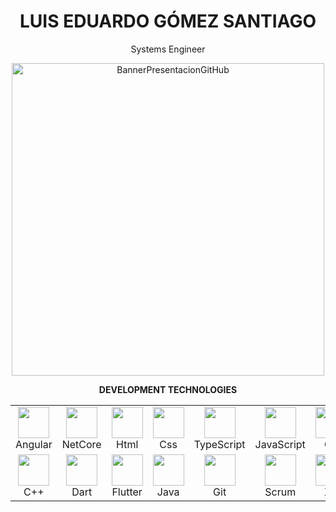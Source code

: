<h1 align="center">LUIS EDUARDO GÓMEZ SANTIAGO</h1>
<p align="center">Systems Engineer</p>

<p align="center">
  <img width="500" src="https://user-images.githubusercontent.com/57334196/229371470-9f88cd7b-3b31-4c17-843a-74f8b7cd06a7.gif" alt="BannerPresentacionGitHub">
</p>

<p align="center"><strong>DEVELOPMENT TECHNOLOGIES</strong></p>
<table align="center">
  <tr>
    <td align="center">
      <img width="50" src="https://upload.wikimedia.org/wikipedia/commons/thumb/c/cf/Angular_full_color_logo.svg/2048px-Angular_full_color_logo.svg.png"><br>
      Angular
    </td>
    <td align="center">
      <img width="50" src="https://upload.wikimedia.org/wikipedia/commons/thumb/e/ee/.NET_Core_Logo.svg/2048px-.NET_Core_Logo.svg.png"><br>
      NetCore
    </td>
    <td align="center">
      <img width="50" src="https://cdn-icons-png.flaticon.com/512/174/174854.png"><br>
      Html
    </td>
    <td align="center">
      <img width="50" src="https://upload.wikimedia.org/wikipedia/commons/thumb/6/62/CSS3_logo.svg/800px-CSS3_logo.svg.png"><br>
      Css
    </td>
    <td align="center">
      <img width="50" src="https://upload.wikimedia.org/wikipedia/commons/thumb/4/4c/Typescript_logo_2020.svg/1200px-Typescript_logo_2020.svg.png"><br>
      TypeScript
    </td>
    <td align="center">
      <img width="50" src="https://upload.wikimedia.org/wikipedia/commons/6/6a/JavaScript-logo.png"><br>
      JavaScript
    </td>
    <td align="center">
      <img width="50" src="https://cdn.cdnlogo.com/logos/c/27/c.svg"><br>
      C#
    </td>
  </tr>
  <tr>
    <td align="center">
      <img width="50" src="https://upload.wikimedia.org/wikipedia/commons/thumb/1/18/ISO_C%2B%2B_Logo.svg/1822px-ISO_C%2B%2B_Logo.svg.png"><br>
      C++
    </td>
    <td align="center">
      <img width="50" src="https://upload.wikimedia.org/wikipedia/commons/7/7e/Dart-logo.png"><br>
      Dart
    </td>
    <td align="center">
      <img width="50" src="https://logowik.com/content/uploads/images/flutter5786.jpg"><br>
      Flutter
    </td>
    <td align="center">
      <img width="50" src="https://logos-world.net/wp-content/uploads/2022/07/Java-Logo.png"><br>
      Java
    </td>
    <td align="center">
      <img width="50" src="https://git-scm.com/images/logos/downloads/Git-Icon-1788C.png"><br>
      Git 
    </td>
    <td align="center">
      <img width="50" src="https://geeks.ms/jorge/wp-content/uploads/sites/6/2007/05/20210927_01.png"><br>
      Scrum
    </td>
    <td align="center">
      <img width="50" src="https://mobbyt.com/media/gallery/edc90aa51e00b03664a54ac04e64c7be/b0048cf7_2022-08-13-mobbyt.jpg"><br>
      XP
    </td>
  </tr>
</table




